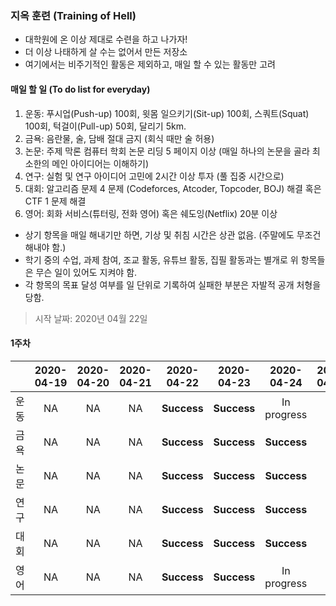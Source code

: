 ### 지옥 훈련 (Training of Hell)

* 대학원에 온 이상 제대로 수련을 하고 나가자!
* 더 이상 나태하게 살 수는 없어서 만든 저장소
* 여기에서는 비주기적인 활동은 제외하고, 매일 할 수 있는 활동만 고려

#### 매일 할 일 (To do list for everyday)

1. 운동: 푸시업(Push-up) 100회, 윗몸 일으키기(Sit-up) 100회, 스쿼트(Squat) 100회, 턱걸이(Pull-up) 50회, 달리기 5km.
2. 금욕: 음란물, 술, 담배 절대 금지 (회식 때만 술 허용)
3. 논문: 주제 막론 컴퓨터 학회 논문 리딩 5 페이지 이상 (매일 하나의 논문을 골라 최소한의 메인 아이디어는 이해하기)
4. 연구: 실험 및 연구 아이디어 고민에 2시간 이상 투자 (풀 집중 시간으로)
5. 대회: 알고리즘 문제 4 문제 (Codeforces, Atcoder, Topcoder, BOJ) 해결 혹은 CTF 1 문제 해결
6. 영어: 회화 서비스(튜터링, 전화 영어) 혹은 쉐도잉(Netflix) 20분 이상

* 상기 항목을 매일 해내기만 하면, 기상 및 취침 시간은 상관 없음. (주말에도 무조건 해내야 함.)
* 학기 중의 수업, 과제 참여, 조교 활동, 유튜브 활동, 집필 활동과는 별개로 위 항목들은 무슨 일이 있어도 지켜야 함.
* 각 항목의 목표 달성 여부를 일 단위로 기록하여 실패한 부분은 자발적 공개 처형을 당함.

> 시작 날짜: 2020년 04월 22일

#### 1주차

||2020-04-19|2020-04-20|2020-04-21|2020-04-22|2020-04-23|2020-04-24|2020-04-25|
|:--------:|:--------:|:--------:|:--------:|:--------:|:--------:|:--------:|:--------:|
|운동|NA|NA|NA|**Success**|**Success**|In progress||
|금욕|NA|NA|NA|**Success**|**Success**|**Success**||
|논문|NA|NA|NA|**Success**|**Success**|**Success**||
|연구|NA|NA|NA|**Success**|**Success**|**Success**||
|대회|NA|NA|NA|**Success**|**Success**|**Success**||
|영어|NA|NA|NA|**Success**|**Success**|In progress||
